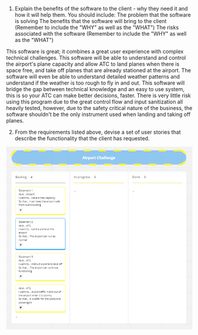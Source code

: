 1.  Explain the benefits of the software to the client - why they need it and how it will help them. You should include:
    The problem that the software is solving
    The benefits that the software will bring to the client (Remember to include the "WHY" as well as the "WHAT")
    The risks associated with the software (Remember to include the "WHY" as well as the "WHAT")

This software is great; it combines a great user experience with complex technical challenges. This software will be able to understand and control the airport's plane capacity and allow ATC to land planes when there is space free, and take off planes that are already stationed at the airport. The software will even be able to understand detailed weather patterns and understand if the weather is too rough to fly in and out. This software will bridge the gap between technical knowledge and an easy to use system, this is so your ATC can make better decisions, faster. There is very little risk using this program due to the great control flow and input sanitization all heavily tested, however, due to the safety critical nature of the business, the software shouldn't be the only instrument used when landing and taking off planes.


2. From the requirements listed above, devise a set of user stories that describe the functionality that the client has requested.

![Image of Kanban board](image.png)
